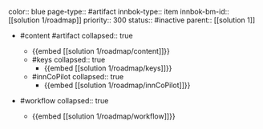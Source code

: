 color:: blue
page-type:: #artifact
innbok-type:: item
innbok-bm-id:: [[solution 1/roadmap]]
priority:: 300
status:: #inactive
parent:: [[solution 1]]

- #content #artifact
  collapsed:: true
	- {{embed [[solution 1/roadmap/content]]}}
  - #keys
    collapsed:: true
	  - {{embed [[solution 1/roadmap/keys]]}}
  - #innCoPilot
    collapsed:: true
	  - {{embed [[solution 1/roadmap/innCoPilot]]}}

- #workflow
  collapsed:: true
	- {{embed [[solution 1/roadmap/workflow]]}}

